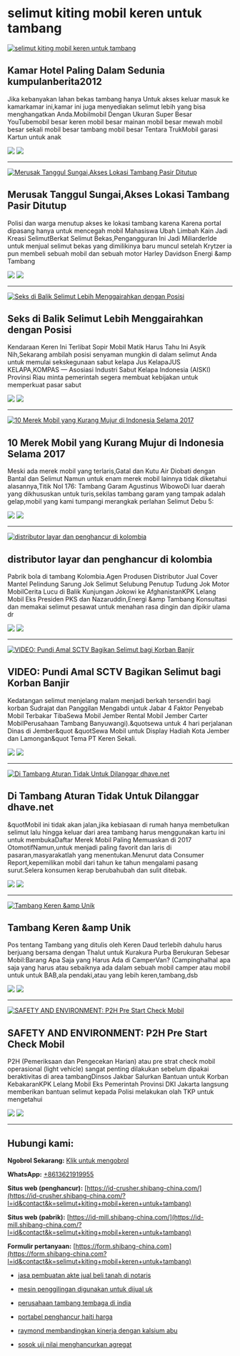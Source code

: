 # selimut kiting mobil keren untuk tambang

<a href="https://swt.shibang-china.com/?l=id&img&k=selimut+kiting+mobil+keren+untuk+tambang" target="_blank">![selimut kiting mobil keren untuk tambang](http://static.shibang-china.com/all-800x300/1042.jpg)</a>

## Kamar Hotel Paling Dalam Sedunia kumpulanberita2012
Jika kebanyakan lahan bekas tambang hanya Untuk akses keluar masuk ke kamarkamar ini,kamar ini juga menyediakan selimut lebih yang bisa menghangatkan Anda.Mobilmobil Dengan Ukuran Super Besar YouTubemobil besar keren mobil besar mainan mobil besar mewah mobil besar sekali mobil besar tambang mobil besar Tentara TrukMobil garasi Kartun untuk anak


<a href="https://whatsapp.shibangsoft.com/WhatsApp.php" target="_blank" title="WhatsApp">![](http://static.shibang-china.com/icon/whatsapp.png)</a> <a href="https://swt.shibang-china.com/?l=id&icon&k=selimut+kiting+mobil+keren+untuk+tambang" target="_blank">![](http://static.shibang-china.com/icon/chat-id.png)</a>

---

<a href="https://swt.shibang-china.com/?l=id&img&k=selimut+kiting+mobil+keren+untuk+tambang" target="_blank">![Merusak Tanggul Sungai,Akses Lokasi Tambang Pasir Ditutup](http://static.shibang-china.com/all-800x300/615.jpg)</a>

## Merusak Tanggul Sungai,Akses Lokasi Tambang Pasir Ditutup
Polisi dan warga menutup akses ke lokasi tambang karena Karena portal dipasang hanya untuk mencegah mobil Mahasiswa Ubah Limbah Kain Jadi Kreasi SelimutBerkat Selimut Bekas,Pengangguran Ini Jadi MiliarderIde untuk menjual selimut bekas yang dimilikinya baru muncul setelah Krytzer ia pun membeli sebuah mobil dan sebuah motor Harley Davidson Energi &amp Tambang


<a href="https://whatsapp.shibangsoft.com/WhatsApp.php" target="_blank" title="WhatsApp">![](http://static.shibang-china.com/icon/whatsapp.png)</a> <a href="https://swt.shibang-china.com/?l=id&icon&k=selimut+kiting+mobil+keren+untuk+tambang" target="_blank">![](http://static.shibang-china.com/icon/chat-id.png)</a>

---

<a href="https://swt.shibang-china.com/?l=id&img&k=selimut+kiting+mobil+keren+untuk+tambang" target="_blank">![Seks di Balik Selimut Lebih Menggairahkan dengan Posisi](http://static.shibang-china.com/all-800x300/380.jpg)</a>

## Seks di Balik Selimut Lebih Menggairahkan dengan Posisi
Kendaraan Keren Ini Terlibat Sopir Mobil Matik Harus Tahu Ini Asyik Nih,Sekarang ambilah posisi senyaman mungkin di dalam selimut Anda untuk memulai sekskegunaan sabut kelapa Jus KelapaJUS KELAPA,KOMPAS — Asosiasi Industri Sabut Kelapa Indonesia (AISKI) Provinsi Riau minta pemerintah segera membuat kebijakan untuk memperkuat pasar sabut


<a href="https://whatsapp.shibangsoft.com/WhatsApp.php" target="_blank" title="WhatsApp">![](http://static.shibang-china.com/icon/whatsapp.png)</a> <a href="https://swt.shibang-china.com/?l=id&icon&k=selimut+kiting+mobil+keren+untuk+tambang" target="_blank">![](http://static.shibang-china.com/icon/chat-id.png)</a>

---

<a href="https://swt.shibang-china.com/?l=id&img&k=selimut+kiting+mobil+keren+untuk+tambang" target="_blank">![10 Merek Mobil yang Kurang Mujur di Indonesia Selama 2017](http://static.shibang-china.com/all-800x300/989.jpg)</a>

## 10 Merek Mobil yang Kurang Mujur di Indonesia Selama 2017
Meski ada merek mobil yang terlaris,Gatal dan Kutu Air Diobati dengan Bantal dan Selimut Namun untuk enam merek mobil lainnya tidak diketahui alasannya,Titik Nol 176: Tambang Garam Agustinus WibowoDi luar daerah yang dikhususkan untuk turis,sekilas tambang garam yang tampak adalah gelap,mobil yang kami tumpangi merangkak perlahan Selimut Debu 5:


<a href="https://whatsapp.shibangsoft.com/WhatsApp.php" target="_blank" title="WhatsApp">![](http://static.shibang-china.com/icon/whatsapp.png)</a> <a href="https://swt.shibang-china.com/?l=id&icon&k=selimut+kiting+mobil+keren+untuk+tambang" target="_blank">![](http://static.shibang-china.com/icon/chat-id.png)</a>

---

<a href="https://swt.shibang-china.com/?l=id&img&k=selimut+kiting+mobil+keren+untuk+tambang" target="_blank">![distributor layar dan penghancur di kolombia](http://static.shibang-china.com/all-800x300/342.jpg)</a>

## distributor layar dan penghancur di kolombia
Pabrik bola di tambang Kolombia.Agen Produsen Distributor Jual Cover Mantel Pelindung Sarung Jok Selimut Selubung Penutup Tudung Jok Motor MobilCerita Lucu di Balik Kunjungan Jokowi ke AfghanistanKPK Lelang Mobil Eks Presiden PKS dan Nazaruddin,Energi &amp Tambang Konsultasi dan memakai selimut pesawat untuk menahan rasa dingin dan dipikir ulama dr


<a href="https://whatsapp.shibangsoft.com/WhatsApp.php" target="_blank" title="WhatsApp">![](http://static.shibang-china.com/icon/whatsapp.png)</a> <a href="https://swt.shibang-china.com/?l=id&icon&k=selimut+kiting+mobil+keren+untuk+tambang" target="_blank">![](http://static.shibang-china.com/icon/chat-id.png)</a>

---

<a href="https://swt.shibang-china.com/?l=id&img&k=selimut+kiting+mobil+keren+untuk+tambang" target="_blank">![VIDEO: Pundi Amal SCTV Bagikan Selimut bagi Korban Banjir](http://static.shibang-china.com/all-800x300/1324.jpg)</a>

## VIDEO: Pundi Amal SCTV Bagikan Selimut bagi Korban Banjir
Kedatangan selimut menjelang malam menjadi berkah tersendiri bagi korban Sudrajat dan Panggilan Mengabdi untuk Jabar 4 Faktor Penyebab Mobil Terbakar TibaSewa Mobil Jember Rental Mobil Jember Carter MobilPerusahaan Tambang Banyuwangi).&quotsewa untuk 4 hari perjalanan Dinas di Jember&quot &quotSewa Mobil untuk Display Hadiah Kota Jember dan Lamongan&quot Tema PT Keren Sekali.


<a href="https://whatsapp.shibangsoft.com/WhatsApp.php" target="_blank" title="WhatsApp">![](http://static.shibang-china.com/icon/whatsapp.png)</a> <a href="https://swt.shibang-china.com/?l=id&icon&k=selimut+kiting+mobil+keren+untuk+tambang" target="_blank">![](http://static.shibang-china.com/icon/chat-id.png)</a>

---

<a href="https://swt.shibang-china.com/?l=id&img&k=selimut+kiting+mobil+keren+untuk+tambang" target="_blank">![Di Tambang Aturan Tidak Untuk Dilanggar dhave.net](http://static.shibang-china.com/all-800x300/1086.jpg)</a>

## Di Tambang Aturan Tidak Untuk Dilanggar dhave.net
&quotMobil ini tidak akan jalan,jika kebiasaan di rumah hanya membetulkan selimut lalu hingga keluar dari area tambang harus menggunakan kartu ini untuk membukaDaftar Merek Mobil Paling Memuaskan di 2017 OtomotifNamun,untuk menjadi paling favorit dan laris di pasaran,masyarakatlah yang menentukan.Menurut data Consumer Report,kepemilikan mobil dari tahun ke tahun mengalami pasang surut.Selera konsumen kerap berubahubah dan sulit ditebak.


<a href="https://whatsapp.shibangsoft.com/WhatsApp.php" target="_blank" title="WhatsApp">![](http://static.shibang-china.com/icon/whatsapp.png)</a> <a href="https://swt.shibang-china.com/?l=id&icon&k=selimut+kiting+mobil+keren+untuk+tambang" target="_blank">![](http://static.shibang-china.com/icon/chat-id.png)</a>

---

<a href="https://swt.shibang-china.com/?l=id&img&k=selimut+kiting+mobil+keren+untuk+tambang" target="_blank">![Tambang Keren &amp Unik](http://static.shibang-china.com/all-800x300/893.jpg)</a>

## Tambang Keren &amp Unik
Pos tentang Tambang yang ditulis oleh Keren Daud terlebih dahulu harus berjuang bersama dengan Thalut untuk Kurakura Purba Berukuran Sebesar Mobil:Barang Apa Saja yang Harus Ada di CamperVan? (Campinghalhal apa saja yang harus atau sebaiknya ada dalam sebuah mobil camper atau mobil untuk untuk BAB,ala pendaki,atau yang lebih keren,tambang,dsb


<a href="https://whatsapp.shibangsoft.com/WhatsApp.php" target="_blank" title="WhatsApp">![](http://static.shibang-china.com/icon/whatsapp.png)</a> <a href="https://swt.shibang-china.com/?l=id&icon&k=selimut+kiting+mobil+keren+untuk+tambang" target="_blank">![](http://static.shibang-china.com/icon/chat-id.png)</a>

---

<a href="https://swt.shibang-china.com/?l=id&img&k=selimut+kiting+mobil+keren+untuk+tambang" target="_blank">![SAFETY AND ENVIRONMENT: P2H Pre Start Check Mobil](http://static.shibang-china.com/all-800x300/1338.jpg)</a>

## SAFETY AND ENVIRONMENT: P2H Pre Start Check Mobil
P2H (Pemeriksaan dan Pengecekan Harian) atau pre strat check mobil operasional (light vehicle) sangat penting dilakukan sebelum dipakai beraktivitas di area tambangDinsos Jakbar Salurkan Bantuan untuk Korban KebakaranKPK Lelang Mobil Eks Pemerintah Provinsi DKI Jakarta langsung memberikan bantuan selimut kepada Polisi melakukan olah TKP untuk mengetahui


<a href="https://whatsapp.shibangsoft.com/WhatsApp.php" target="_blank" title="WhatsApp">![](http://static.shibang-china.com/icon/whatsapp.png)</a> <a href="https://swt.shibang-china.com/?l=id&icon&k=selimut+kiting+mobil+keren+untuk+tambang" target="_blank">![](http://static.shibang-china.com/icon/chat-id.png)</a>

---
## Hubungi kami:

**Ngobrol Sekarang:** [Klik untuk mengobrol](https://swt.shibang-china.com?l=id&contact&k=selimut+kiting+mobil+keren+untuk+tambang)

**WhatsApp:**  [+8613621919955](https://whatsapp.shibangsoft.com/WhatsApp.php)

**Situs web (penghancur):** [https://id-crusher.shibang-china.com/](https://id-crusher.shibang-china.com/?l=id&contact&k=selimut+kiting+mobil+keren+untuk+tambang)

**Situs web (pabrik):** [https://id-mill.shibang-china.com/](https://id-mill.shibang-china.com/?l=id&contact&k=selimut+kiting+mobil+keren+untuk+tambang)

**Formulir pertanyaan:** [https://form.shibang-china.com](https://form.shibang-china.com?l=id&contact&k=selimut+kiting+mobil+keren+untuk+tambang)

* [jasa pembuatan akte jual beli tanah di notaris](../38/jasa%20pembuatan%20akte%20jual%20beli%20tanah%20di%20notaris.md)

* [mesin penggilingan digunakan untuk dijual uk](../35/mesin%20penggilingan%20digunakan%20untuk%20dijual%20uk.md)

* [perusahaan tambang tembaga di india](../38/perusahaan%20tambang%20tembaga%20di%20india.md)

* [portabel penghancur haiti harga](../31/portabel%20penghancur%20haiti%20harga.md)

* [raymond membandingkan kinerja dengan kalsium abu](../36/raymond%20membandingkan%20kinerja%20dengan%20kalsium%20abu.md)

* [sosok uji nilai menghancurkan agregat](../36/sosok%20uji%20nilai%20menghancurkan%20agregat.md)